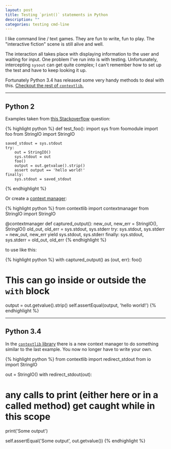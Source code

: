 ```yaml
---
layout: post
title: Testing `print()` statements in Python
description: ""
categories: testing cmd-line
---
```



I like command line / text games.  They are fun to write, fun to play.  The "interactive fiction"
scene is still alive and well.

The interaction all takes place with displaying information to the user and waiting for input.
One problem I've run into is with testing.  Unfortunately, intercepting `sysout` can get quite complex;
I can't remember how to set up the test and have to keep looking it up.

Fortunately Python 3.4 has released some very handy methods to deal with this.
[Checkout the rest of `contextlib`.](https://docs.python.org/3.4/library/contextlib.html)

-------

## Python 2

Examples taken from [this Stackoverflow](http://stackoverflow.com/questions/4219717/how-to-assert-output-with-nosetest-unittest-in-python)
question:


{% highlight python %}
def test_foo():
    import sys
    from foomodule import foo
    from StringIO import StringIO

    saved_stdout = sys.stdout
    try:
        out = StringIO()
        sys.stdout = out
        foo()
        output = out.getvalue().strip()
        assert output == 'hello world!'
    finally:
        sys.stdout = saved_stdout
{% endhighlight %}


Or create a [context manager](http://eigenhombre.com/2013/04/20/introduction-to-context-managers/):

{% highlight python %}
from contextlib import contextmanager
from StringIO import StringIO

@contextmanager
def captured_output():
    new_out, new_err = StringIO(), StringIO()
    old_out, old_err = sys.stdout, sys.stderr
    try:
        sys.stdout, sys.stderr = new_out, new_err
        yield sys.stdout, sys.stderr
    finally:
        sys.stdout, sys.stderr = old_out, old_err
{% endhighlight %}

to use like this:

{% highlight python %}
with captured_output() as (out, err):
    foo()
# This can go inside or outside the `with` block
output = out.getvalue().strip()
self.assertEqual(output, 'hello world!')
{% endhighlight %}

-------

## Python 3.4

In the [`contextlib` library](https://docs.python.org/3.4/library/contextlib.html) there is a new context manager to do
something similar to the last example.  You now no longer have to
write your own.


{% highlight python %}
from contextlib import redirect_stdout
from io import StringIO

out = StringIO()
with redirect_stdout(out):
  # any calls to print (either here or in a called method) get caught while in this scope
  print('Some output')

self.assertEqual('Some output', out.getvalue())
{% endhighlight %}
